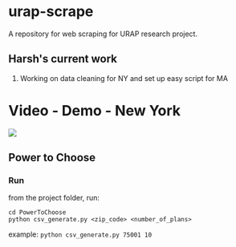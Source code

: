 # urap-scrape
A repository for web scraping for URAP research project. 
## Harsh's current work

1. Working on data cleaning for NY and set up easy script for MA

# Video - Demo - New York

![](demo_videos/urap_scrape_demo.gif)

## Power to Choose

### Run

from the project folder, run:
```
cd PowerToChoose
python csv_generate.py <zip_code> <number_of_plans>
```

example:
`python csv_generate.py 75001 10`
